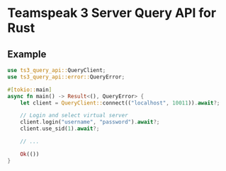# Teamspeak 3 Server Query API for Rust

## Example

```rust
use ts3_query_api::QueryClient;
use ts3_query_api::error::QueryError;

#[tokio::main]
async fn main() -> Result<(), QueryError> {
    let client = QueryClient::connect(("localhost", 10011)).await?;

    // Login and select virtual server
    client.login("username", "password").await?;
    client.use_sid(1).await?;

    // ...

    Ok(())
}
```
